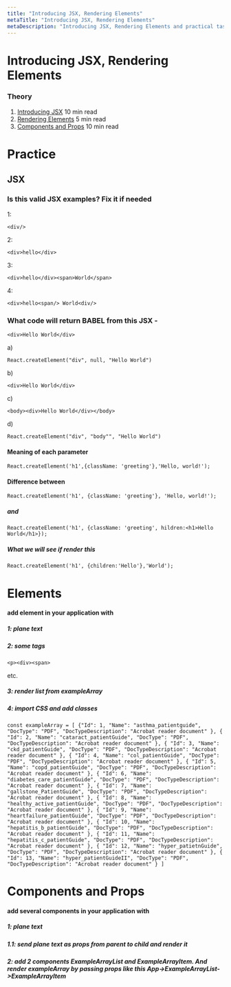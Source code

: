 ```yaml
---
title: "Introducing JSX, Rendering Elements"
metaTitle: "Introducing JSX, Rendering Elements"
metaDescription: "Introducing JSX, Rendering Elements and practical tasks"
---
```


# Introducing JSX, Rendering Elements

### Theory
1. [Introducing JSX](https://reactjs.org/docs/introducing-jsx.html) 10 min read 
2. [Rendering Elements](https://reactjs.org/docs/rendering-elements.html) 5 min read 
3. [Components and Props](https://reactjs.org/docs/components-and-props.html) 10 min read 

# Practice

## JSX

### Is this valid JSX examples? Fix it if needed

1: 
```
<div/>
```
2: 
```
<div>hello</div>
```
3: 
```
<div>hello</div><span>World</span>
```
4: 
```
<div>hello<span/> World<div/>
```

### What code will return BABEL from this JSX - 
```
<div>Hello World</div>
```
a) 
```
React.createElement("div", null, "Hello World")
```

b) 
```
<div>Hello World</div>
```

c) 
```
<body><div>Hello World</div></body>
```

d) 
```
React.createElement("div", "body"", "Hello World")
```

#### Meaning of each parameter
```
React.createElement('h1',{className: 'greeting'},'Hello, world!');
```

#### Difference between 
```
React.createElement('h1', {className: 'greeting'}, 'Hello, world!');
```
##### and
```
React.createElement('h1', {className: 'greeting', hildren:<h1>Hello World</h1>});
```
##### What we will see if render this
```
React.createElement('h1', {children:'Hello'},'World');
```
# Elements
#### add element in your application with
##### 1: plane text
##### 2: some tags 
```
<p><div><span>
``` 
etc.
##### 3: render list from exampleArray
##### 4: import CSS and add classes

```
const exampleArray = [ {"Id": 1, "Name": "asthma_patientguide", "DocType": "PDF", "DocTypeDescription": "Acrobat reader document" }, { "Id": 2, "Name": "cataract_patientGuide", "DocType": "PDF", "DocTypeDescription": "Acrobat reader document" }, { "Id": 3, "Name": "ckd_patientGuide", "DocType": "PDF", "DocTypeDescription": "Acrobat reader document" }, { "Id": 4, "Name": "col_patientGuide", "DocType": "PDF", "DocTypeDescription": "Acrobat reader document" }, { "Id": 5, "Name": "copd_patientGuide", "DocType": "PDF", "DocTypeDescription": "Acrobat reader document" }, { "Id": 6, "Name": "diabetes_care_patientGuide", "DocType": "PDF", "DocTypeDescription": "Acrobat reader document" }, { "Id": 7, "Name": "gallstone_PatientGuide", "DocType": "PDF", "DocTypeDescription": "Acrobat reader document" }, { "Id": 8, "Name": "healthy_active_patientGuide", "DocType": "PDF", "DocTypeDescription": "Acrobat reader document" }, { "Id": 9, "Name": "heartfailure_patientGuide", "DocType": "PDF", "DocTypeDescription": "Acrobat reader document" }, { "Id": 10, "Name": "hepatitis_b_patientGuide", "DocType": "PDF", "DocTypeDescription": "Acrobat reader document" }, { "Id": 11, "Name": "hepatitis_c_patientGuide", "DocType": "PDF", "DocTypeDescription": "Acrobat reader document" }, { "Id": 12, "Name": "hyper_patietnGuide", "DocType": "PDF", "DocTypeDescription": "Acrobat reader document" }, { "Id": 13, "Name": "hyper_patientGuideII", "DocType": "PDF", "DocTypeDescription": "Acrobat reader document" } ]
```
# Components and Props
#### add several components in your application with
##### 1: plane text
##### 1.1: send plane text as props from parent to child and render it
##### 2: add 2 components ExampleArrayList and ExampleArrayItem. And render exampleArray by passing props like this App->ExampleArrayList->ExampleArrayItem

